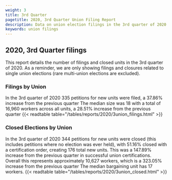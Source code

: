 ```yaml
---
weight: 3
title: 3rd Quarter
pagetitle: 2020, 3rd Quarter Union Filing Report
description: Data on union election filings in the 3rd quarter of 2020
keywords: union filings
---
```


## 2020, 3rd Quarter filings

This report details the number of filings and closed units in the 3rd quarter of 2020. As a reminder, we are only showing filings and closures related to single union elections (rare multi-union elections are excluded).

### Filings by Union
In the 3rd quarter of 2020 335 petitions for new units were filed, a 37.86% increase from the previous quarter The median size was 18 with a total of 16,960 workers across all units, a 28.51% increase from the previous quarter
{{< readtable table="/tables/reports/2020/3union_filings.html" >}}

### Closed Elections by Union
In the 3rd quarter of 2020 344 petitions for new units were closed (this includes petitions where no election was ever held), with 51.16% closed with a certification order, creating 176 total new units. This was a 147.89% increase from the previous quarter in successful union certifications. Overall this represents approximately 10,627 workers, which is a 323.05% increase from the previous quarter The median bargaining unit has 17 workers.
{{< readtable table="/tables/reports/2020/3union_closed.html" >}}
